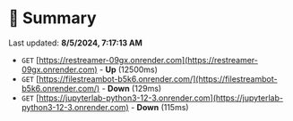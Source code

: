 # 📖 Summary
Last updated: **8/5/2024, 7:17:13 AM**

- `GET` [https://restreamer-09gx.onrender.com](https://restreamer-09gx.onrender.com) - **Up** (12500ms)
- `GET` [https://filestreambot-b5k6.onrender.com/](https://filestreambot-b5k6.onrender.com/) - **Down** (129ms)
- `GET` [https://jupyterlab-python3-12-3.onrender.com](https://jupyterlab-python3-12-3.onrender.com) - **Down** (115ms)
